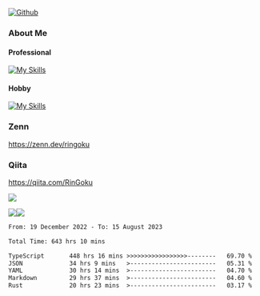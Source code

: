 [![Github](https://img.shields.io/github/followers/skyt-a?label=Follow&style=social)](https://github.com/skyt-a)

### About Me
#### Professional
[![My Skills](https://skillicons.dev/icons?i=react,ts,js,nodejs,java,graphql,firebase,githubactions&theme=light)](https://skillicons.dev)
#### Hobby
[![My Skills](https://skillicons.dev/icons?i=unity,rust,py&theme=light)](https://skillicons.dev)

### Zenn
https://zenn.dev/ringoku
### Qiita
https://qiita.com/RinGoku


![](https://github-profile-summary-cards.vercel.app/api/cards/profile-details?username=skyt-a&theme=default)

![](https://github-profile-summary-cards.vercel.app/api/cards/repos-per-language?username=skyt-a&theme=default)![](https://github-profile-summary-cards.vercel.app/api/cards/stats?username=RinGoku&theme=default)

<!--START_SECTION:waka-->

```txt
From: 19 December 2022 - To: 15 August 2023

Total Time: 643 hrs 10 mins

TypeScript       448 hrs 16 mins >>>>>>>>>>>>>>>>>--------   69.70 %
JSON             34 hrs 9 mins   >------------------------   05.31 %
YAML             30 hrs 14 mins  >------------------------   04.70 %
Markdown         29 hrs 37 mins  >------------------------   04.60 %
Rust             20 hrs 23 mins  >------------------------   03.17 %
```

<!--END_SECTION:waka-->
